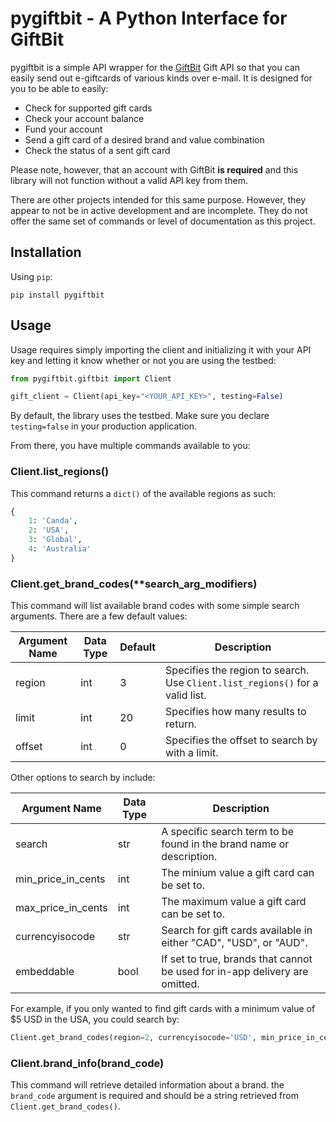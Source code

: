 # pygiftbit - A Python Interface for GiftBit

pygiftbit is a simple API wrapper for the [GiftBit](https://giftbit.com) Gift API so that you can easily send out e-giftcards of various kinds over e-mail. It is designed for you to be able to easily:

* Check for supported gift cards
* Check your account balance
* Fund your account
* Send a gift card of a desired brand and value combination
* Check the status of a sent gift card

Please note, however, that an account with GiftBit **is required** and this library will not function without a valid API key from them.

There are other projects intended for this same purpose. However, they appear to not be in active development and are incomplete. They do not offer the same set of commands or level of documentation as this project.

## Installation

Using `pip`:

```
pip install pygiftbit
```

## Usage

Usage requires simply importing the client and initializing it with your API key and letting it know whether or not you are using the testbed:

```python
from pygiftbit.giftbit import Client

gift_client = Client(api_key="<YOUR_API_KEY>", testing=False)
```

By default, the library uses the testbed. Make sure you declare `testing=false` in your production application.

From there, you have multiple commands available to you:

### Client.list_regions()

This command returns a `dict()` of the available regions as such:

```python
{
    1: 'Canda',
    2: 'USA',
    3: 'Global',
    4: 'Australia'
}
```

### Client.get_brand_codes(**search_arg_modifiers)

This command will list available brand codes with some simple search arguments. There are a few default values:

| Argument Name | Data Type | Default | Description |
| --- | --- | --- | --- |
| region | int | 3 | Specifies the region to search. Use `Client.list_regions()` for a valid list. |
| limit | int | 20 | Specifies how many results to return. |
| offset | int | 0 | Specifies the offset to search by with a limit. |

Other options to search by include:

| Argument Name | Data Type | Description |
| --- | --- | --- |
| search | str | A specific search term to be found in the brand name or description. |
| min_price_in_cents | int | The minium value a gift card can be set to. |
| max_price_in_cents | int | The maximum value a gift card can be set to. |
| currencyisocode | str | Search for gift cards available in either "CAD", "USD", or "AUD". |
| embeddable | bool | If set to true, brands that cannot be used for in-app delivery are omitted. |

For example, if you only wanted to find gift cards with a minimum value of $5 USD in the USA, you could search by:

```python
Client.get_brand_codes(region=2, currencyisocode='USD', min_price_in_cents=500)
```

### Client.brand_info(brand_code)

This command will retrieve detailed information about a brand. the `brand_code` argument is required and should be a string retrieved from `Client.get_brand_codes()`.